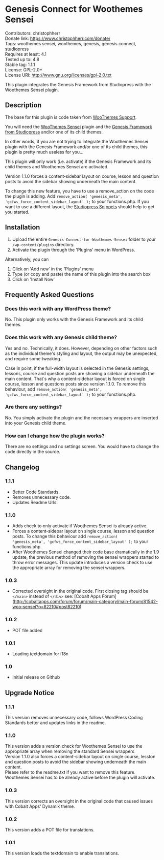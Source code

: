 # Genesis Connect for Woothemes Sensei

Contributors: christophherr  
Donate link: https://www.christophherr.com/donate/  
Tags: woothemes sensei, woothemes, genesis, genesis connect, studiopress  
Requires at least: 4.1  
Tested up to: 4.8  
Stable tag: 1.1.1  
License: GPL-2.0+  
License URI: http://www.gnu.org/licenses/gpl-2.0.txt

This plugin integrates the Genesis Framework from Studiopress with the Woothemes Sensei plugin.

## Description

The base for this plugin is code taken from [WooThemes Support](https://support.woothemes.com/hc/en-us/articles/204428855-StudioPress-Genesis).

You will need the [WooThemes Sensei](https://woocommerce.com/products/sensei/) plugin and the [Genesis Framework from Studiopress](https://www.studiopress.com) and/or one of its child themes.

In other words, if you are not trying to integrate the Woothemes Sensei plugin with the Genesis Framework and/or one of its child themes, this plugin is pretty much useless for you...

This plugin will only work (i.e. activate) if the Genesis Framework and its child themes and Woothemes Sensei are activated.

Version 1.1.0 forces a content-sidebar layout on course, lesson and question posts to avoid the sidebar showing underneath the main content.

To change this new feature, you have to use a remove_action on the code the plugin is adding.
Add <code>remove_action( 'genesis_meta', 'gcfws_force_content_sidebar_layout' );</code> to your functions.php.
If you want to use a different layout, the [Studiopress Snippets](https://my.studiopress.com/snippets/admin-management/) should help to get you started.

## Installation

1. Upload the entire `Genesis-Connect-for-Woothemes-Sensei` folder to your `/wp-content/plugins` directory.
2. Activate the plugin through the 'Plugins' menu in WordPress.

Alternatively, you can

1. Click on 'Add new' in the 'Plugins' menu
2. Type (or copy and paste) the name of this plugin into the search box
3. Click on 'Install Now'

## Frequently Asked Questions

### Does this work with any WordPress theme?

No. This plugin only works with the Genesis Framework and its child themes.

### Does this work with any Genesis child theme?

Yes and no. Technically, it does.
However, depending on other factors such as the individual theme's styling and layout, the output may be unexpected, and require some tweaking.

Case in point, if the full-width layout is selected in the Genesis settings, lessons, course and question posts are showing a sidebar underneath the main content.
That´s why a content-sidebar layout is forced on single course, lesson and questions posts since version 1.1.0.
To remove this behaviour, add <code>remove_action( 'genesis_meta', 'gcfws_force_content_sidebar_layout' );</code> to your functions.php.

### Are there any settings?

No. You simply activate the plugin and the necessary wrappers are inserted into your Genesis child theme.

### How can I change how the plugin works?

There are no settings and no settings screen. You would have to change the code directly in the source.

## Changelog

### 1.1.1

* Better Code Standards.
* Removes unnecessary code.
* Updates Readme Urls.

### 1.1.0

* Adds check to only activate if Woothemes Sensei is already active.
* Forces a content-sidebar layout on single course, lesson and question posts.
  To change this behaviour add <code>remove_action( 'genesis_meta', 'gcfws_force_content_sidebar_layout' );</code> to your functions.php.
* After Woothemes Sensei changed their code base dramatically in the 1.9 update,
  the previous method of removing the sensei wrappers started to throw error messages.
  This update introduces a version check to use the appropriate array for removing the sensei wrappers.

### 1.0.3

* Corrected oversight in the original code. First closing tag should be `</main>` instead of `</div>`
see: [Cobalt Apps Forum] (http://cobaltapps.com/forum/forum/main-category/main-forum/81542-woo-sensei?p=82210#post82210)

### 1.0.2

* POT file added

### 1.0.1

* Loading textdomain for i18n

### 1.0

* Initial release on Github

## Upgrade Notice

### 1.1.1

This version removes unnecessary code, follows WordPress Coding Standards better and updates links in the readme.

### 1.1.0

This version adds a version check for Woothemes Sensei to use the appropriate array when removing the standard Sensei wrappers.  
Version 1.1.0 also forces a content-sidebar layout on single course, lesston and question posts to avoid the sidebar showing underneath the main content.  
Please refer to the readme.txt if you want to remove this feature.  
Woothemes Sensei has to be already active before the plugin will activate.

### 1.0.3

This version corrects an oversight in the original code
that caused issues with Cobalt Apps' Dynamik theme.

### 1.0.2

This version adds a POT file for translations.

### 1.0.1

This version loads the textdomain to enable translations.

